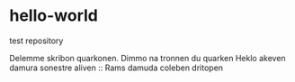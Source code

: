 # hello-world
test repository

Delemme skribon quarkonen. Dimmo na tronnen du quarken
Heklo akeven damura sonestre aliven :: Rams damuda coleben dritopen 
